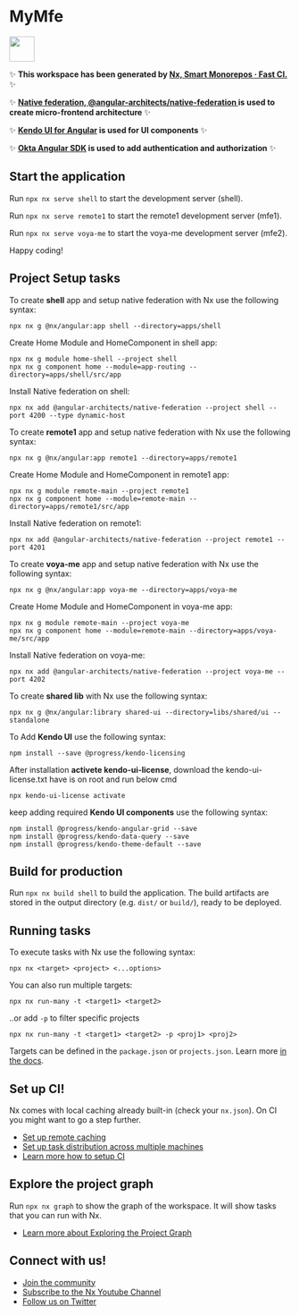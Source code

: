 # MyMfe

<a alt="Nx logo" href="https://nx.dev" target="_blank" rel="noreferrer"><img src="https://raw.githubusercontent.com/nrwl/nx/master/images/nx-logo.png" width="45"></a>

✨ **This workspace has been generated by [Nx, Smart Monorepos · Fast CI.](https://nx.dev)** ✨

✨ **[Native federation, @angular-architects/native-federation ](https://www.npmjs.com/package/@angular-architects/native-federation?activeTab=readme) is used to create micro-frontend architecture** ✨

✨ **[Kendo UI for Angular](https://www.telerik.com/kendo-angular-ui/components/getting-started/) is used for UI components** ✨

✨ **[Okta Angular SDK](https://github.com/okta/okta-angular) is used to add authentication and authorization** ✨

## Start the application

Run `npx nx serve shell` to start the development server (shell).

Run `npx nx serve remote1` to start the remote1 development server (mfe1).

Run `npx nx serve voya-me` to start the voya-me development server (mfe2).

Happy coding!

## Project Setup tasks

To create **shell** app and setup native federation with Nx use the following syntax:

```
npx nx g @nx/angular:app shell --directory=apps/shell
```

Create Home Module and HomeComponent in shell app:

```
npx nx g module home-shell --project shell
npx nx g component home --module=app-routing --directory=apps/shell/src/app
```

Install Native federation on shell:

```
npx nx add @angular-architects/native-federation --project shell --port 4200 --type dynamic-host
```

To create **remote1** app and setup native federation with Nx use the following syntax:

```
npx nx g @nx/angular:app remote1 --directory=apps/remote1
```

Create Home Module and HomeComponent in remote1 app:

```
npx nx g module remote-main --project remote1
npx nx g component home --module=remote-main --directory=apps/remote1/src/app
```

Install Native federation on remote1:

```
npx nx add @angular-architects/native-federation --project remote1 --port 4201
```

To create **voya-me** app and setup native federation with Nx use the following syntax:

```
npx nx g @nx/angular:app voya-me --directory=apps/voya-me
```

Create Home Module and HomeComponent in voya-me app:

```
npx nx g module remote-main --project voya-me
npx nx g component home --module=remote-main --directory=apps/voya-me/src/app
```

Install Native federation on voya-me:

```
npx nx add @angular-architects/native-federation --project voya-me --port 4202
```

To create **shared lib** with Nx use the following syntax:

```
npx nx g @nx/angular:library shared-ui --directory=libs/shared/ui --standalone
```

To Add **Kendo UI** use the following syntax:

```
npm install --save @progress/kendo-licensing
```

After installation **activete kendo-ui-license**, download the kendo-ui-license.txt have is on root and run below cmd

```
npx kendo-ui-license activate
```

keep adding required **Kendo UI components** use the following syntax:

```
npm install @progress/kendo-angular-grid --save
npm install @progress/kendo-data-query --save
npm install @progress/kendo-theme-default --save
```

## Build for production

Run `npx nx build shell` to build the application. The build artifacts are stored in the output directory (e.g. `dist/` or `build/`), ready to be deployed.

## Running tasks

To execute tasks with Nx use the following syntax:

```
npx nx <target> <project> <...options>
```

You can also run multiple targets:

```
npx nx run-many -t <target1> <target2>
```

..or add `-p` to filter specific projects

```
npx nx run-many -t <target1> <target2> -p <proj1> <proj2>
```

Targets can be defined in the `package.json` or `projects.json`. Learn more [in the docs](https://nx.dev/features/run-tasks).

## Set up CI!

Nx comes with local caching already built-in (check your `nx.json`). On CI you might want to go a step further.

- [Set up remote caching](https://nx.dev/features/share-your-cache)
- [Set up task distribution across multiple machines](https://nx.dev/nx-cloud/features/distribute-task-execution)
- [Learn more how to setup CI](https://nx.dev/recipes/ci)

## Explore the project graph

Run `npx nx graph` to show the graph of the workspace.
It will show tasks that you can run with Nx.

- [Learn more about Exploring the Project Graph](https://nx.dev/core-features/explore-graph)

## Connect with us!

- [Join the community](https://nx.dev/community)
- [Subscribe to the Nx Youtube Channel](https://www.youtube.com/@nxdevtools)
- [Follow us on Twitter](https://twitter.com/nxdevtools)

